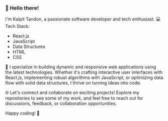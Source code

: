 ### 👋 Hello there!

I'm Kalpit Tandon, a passionate software developer and tech enthusiast.
💻 Tech Stack:
- React.js
- JavaScript
- Data Structures
- HTML
- CSS

🚀 I specialize in building dynamic and responsive web applications using the latest technologies. Whether it's crafting interactive user interfaces with React.js, implementing robust algorithms with JavaScript, or optimizing data flow with solid data structures, I thrive on turning ideas into code.

🌐 Let's connect and collaborate on exciting projects! Explore my repositories to see some of my work, and feel free to reach out for discussions, feedback, or collaboration opportunities.

Happy coding! 🚀
